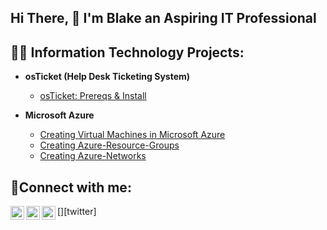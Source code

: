 ## Hi There, 👋 I'm Blake an Aspiring IT Professional

<h2>👨‍💻 Information Technology Projects:</h2>

- <b>osTicket (Help Desk Ticketing System)</b>
  - [osTicket: Prereqs & Install](https://github.com/BlakePfeifer/osticket-prereqs)


- <b>Microsoft Azure</b>
  - [Creating Virtual Machines in Microsoft Azure](https://github.com/BlakePfeifer/Virtual-Machine-Azure)
  - [Creating Azure-Resource-Groups](https://github.com/BlakePfeifer/Azure-Resource-Groups)
  - [Creating Azure-Networks](https://github.com/BlakePfeifer/Azure-Networks)
<h2>🤳Connect with me:</h2>

[<img align="left" alt="Josh | Twitter" width="22px" src="https://cdn.jsdelivr.net/npm/simple-icons@v3/icons/twitter.svg" />][twitter]
[<img align="left" alt="Josh | LinkedIn" width="22px" src="https://cdn.jsdelivr.net/npm/simple-icons@v3/icons/linkedin.svg" />][linkedin]
[<img align="left" alt="Josh | Instagram" width="22px" src="https://cdn.jsdelivr.net/npm/simple-icons@v3/icons/instagram.svg" />][instagram]

[instagram]: https://www.instagram.com/bbbbbblyy
[linkedin]: https://linkedin.com/in/blake-pfeifer-507a6631a
